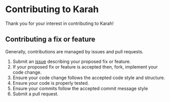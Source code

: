 # Contributing to Karah

Thank you for your interest in contributing to Karah!

## Contributing a fix or feature
Generally, contributions are managed by issues and pull requests.

1. Submit an [issue](https://github.com/sanjaysans/canteen_food_ordering_app/issues) describing your proposed fix or feature.
2. If your proposed fix or feature is accepted then, fork, implement your code change.
3. Ensure your code change follows the accepted code style and structure.
4. Ensure your code is properly tested.
5. Ensure your commits follow the accepted commit message style
6. Submit a pull request.
